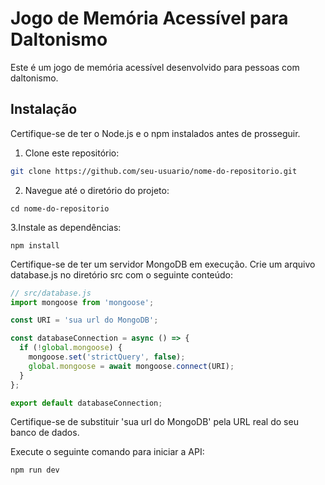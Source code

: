 # Jogo de Memória Acessível para Daltonismo

Este é um jogo de memória acessível desenvolvido para pessoas com daltonismo.

## Instalação

Certifique-se de ter o Node.js e o npm instalados antes de prosseguir.

1. Clone este repositório:

```bash
git clone https://github.com/seu-usuario/nome-do-repositorio.git
```


2. Navegue até o diretório do projeto:

```
cd nome-do-repositorio
```

3.Instale as dependências:

```
npm install
```

Certifique-se de ter um servidor MongoDB em execução.
Crie um arquivo database.js no diretório src com o seguinte conteúdo:

```javascript
// src/database.js
import mongoose from 'mongoose';

const URI = 'sua url do MongoDB';

const databaseConnection = async () => {
  if (!global.mongoose) {
    mongoose.set('strictQuery', false);
    global.mongoose = await mongoose.connect(URI);
  }
};

export default databaseConnection;

```

Certifique-se de substituir 'sua url do MongoDB' pela URL real do seu banco de dados.

Execute o seguinte comando para iniciar a API:
```
npm run dev
```
